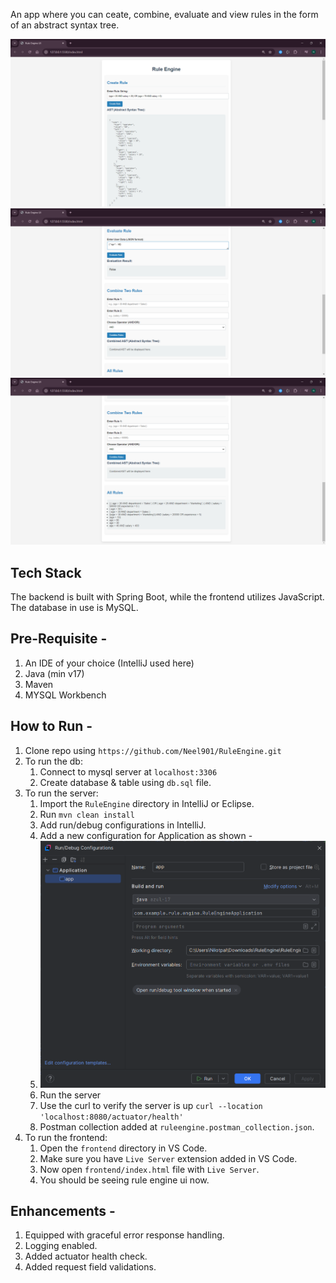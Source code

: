 An app where you can ceate, combine, evaluate and view rules in the form of an abstract syntax tree.


<img src="assets/ruleengine1.png">

<img src="assets/ruleengine2.png">

<img src="assets/ruleengine3.png">

## Tech Stack
The backend is built with Spring Boot, while the frontend utilizes JavaScript. The database in use is MySQL.

## Pre-Requisite - 
1. An IDE of your choice (IntelliJ used here)
2. Java (min v17)
3. Maven
4. MYSQL Workbench
   
## How to Run -
1. Clone repo using  `https://github.com/Neel901/RuleEngine.git`
2. To run the db:
    1. Connect to mysql server at `localhost:3306`
    2. Create database & table using `db.sql` file.
3. To run the server:
    1. Import the `RuleEngine` directory in IntelliJ or Eclipse.
    2. Run `mvn clean install`
    3. Add run/debug configurations in IntelliJ.
    4. Add a new configuration for Application as shown -
    5. <img src="assets/runconfig.png">
    6. Run the server
    7. Use the curl to verify the server is up `curl --location 'localhost:8080/actuator/health'`
    8. Postman collection added at `ruleengine.postman_collection.json`.
4. To run the frontend:
    1. Open the `frontend` directory in VS Code.
    2. Make sure you have `Live Server` extension added in VS Code.
    3. Now open `frontend/index.html` file with `Live Server`.
    4. You should be seeing rule engine ui now.

## Enhancements - 
1. Equipped with graceful error response handling.
2. Logging enabled.
3. Added actuator health check.
4. Added request field validations.